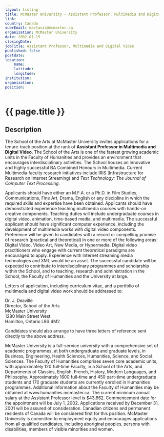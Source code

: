 ```yaml
---
layout: listing
title: McMaster University - Assistant Professor, Multimedia and Digital Video
link:
country: Canada
subrEmail: mactavis@mcmaster.ca
organization: McMaster University 
date: 2002-01-15
closingDate: 
jobTitle: Assistant Professor, Multimedia and Digital Video
published: false
postdate:
location:
	name: 
	latitude: 
	longitude: 
institution: 
organization: 
position: 
--- 
```



# {{ page.title }}

## Description


<p>The School of the Arts at McMaster University invites applications for a tenure-track position at the rank of <b>Assistant Professor in Multimedia and Digital Video</b>. The School of the Arts is one of the fastest growing academic units in the Faculty of Humanities and provides an environment that encourages interdisciplinary activities. The School houses an innovative and highly successful BA Combined Honours in Multimedia. Current Multimedia faculty research initiatives include IRIS (Infrastructure for Research on Internet Streaming) and <i>Text Technology: The Journal of Computer Text Processing</i>.</p>

<p>Applicants should have either an M.F.A. or a Ph.D. in Film Studies, Communications, Fine Art, Drama, English or any discipline in which the required skills and expertise have been obtained. Applicants should have demonstrated experience teaching multimedia courses with hands-on creative components. Teaching duties will include undergraduate courses in digital video, animation, time-based media, and multimedia. The successful applicant should have significant computer experience, including the development of multimedia works with digital video components. Preference will be given to candidates with a record or compelling promise of research (practical and theoretical) in one or more of the following areas: Digital Video, Video Art, New Media, or Hypermedia. Digital video practitioners who engage with current theoretical paradigms are encouraged to apply. Experience with Internet streaming media technologies and XML would be an asset. The successful candidate will be expected to contribute to interdisciplinary programmes and scholarship within the School, and to teaching, research and administration in the School, the Faculty of Humanities and the University at large.</p>

<p>Letters of application, including curriculum vitae, and a portfolio of multimedia and digital video work should be addressed to:</p>

<p>Dr. J. Deaville<br>
Director, School of the Arts<br>
McMaster University<br>
1280 Main Street West<br>
Hamilton, Ontario L8S 4M2<br>
<p>
Candidates should also arrange to have three letters of reference sent directly to the above address.</p>

<p>McMaster University is a full-service university with a comprehensive set of academic programmes, at both undergraduate and graduate levels, in Business, Engineering, Health Sciences, Humanities, Science, and Social Sciences. The Faculty of Humanities comprises seven core academic units, with approximately 120 full-time Faculty, in a School of the Arts, and Departments of Classics, English, French, History, Modern Languages, and Philosophy. Approximately 1600 full-time and 450 part-time undergraduate students and 170 graduate students are currently enrolled in Humanities programmes. Additional information about the Faculty of Humanities may be obtained at www.humanities.mcmaster.ca. The current minimum annual salary at the Assistant Professor level is $43,662. Commencement date for the appointment will be July 1, 2002. Applications received by December 31, 2001 will be assured of consideration. Canadian citizens and permanent residents of Canada will be considered first for this position. McMaster University is committed to employment equity and encourages applications from all qualified candidates, including aboriginal peoples, persons with disabilities, members of visible minorities and women.</p>

